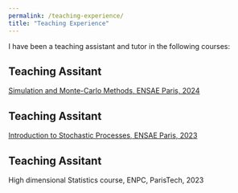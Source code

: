 ```yaml
---
permalink: /teaching-experience/
title: "Teaching Experience"
---
```

I have been a teaching assistant and tutor in the following courses:

Teaching Assitant
------
[Simulation and Monte-Carlo Methods, ENSAE Paris, 2024](https://www.ensae.fr/en/courses/328-simulation-and-monte-carlo-methods)


Teaching Assitant
------
[Introduction to Stochastic Processes, ENSAE Paris, 2023](https://www.ensae.fr/en/courses/269)


Teaching Assitant
------
High dimensional Statistics course, ENPC, ParisTech, 2023